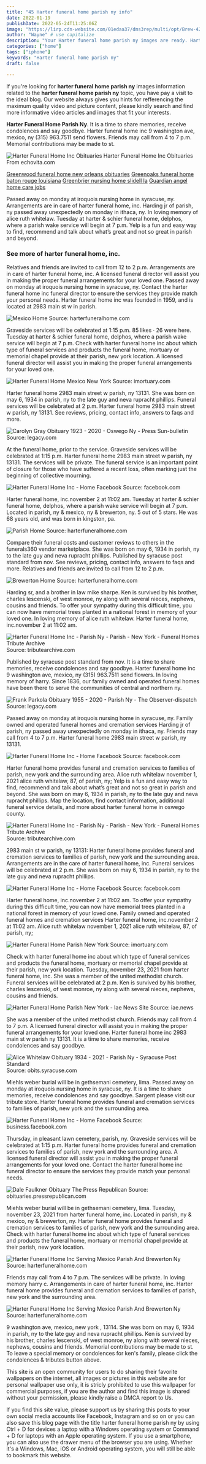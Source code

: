 ```yaml
---
title: "45 Harter funeral home parish ny info"
date: 2022-01-19
publishDate: 2022-05-24T11:25:06Z
image: "https://lirp.cdn-website.com/01edaa37/dms3rep/multi/opt/Brew-421w.jpg"
author: "Wayne" # use capitalize
description: "Your Harter funeral home parish ny images are ready. Harter funeral home parish ny are a topic that is being searched for and liked by netizens now. You can Download the Harter funeral home parish ny files here. Get all royalty-free images."
categories: ["home"]
tags: ["iphone"]
keywords: "Harter funeral home parish ny"
draft: false

---
```


If you're looking for **harter funeral home parish ny** images information related to the **harter funeral home parish ny** topic, you have pay a visit to the ideal  blog.  Our website always  gives you  hints  for refferencing  the maximum  quality video and picture  content, please kindly search and find more informative video articles and images  that fit your interests.

**Harter Funeral Home Parish Ny**. It is a time to share memories, receive condolences and say goodbye. Harter funeral home inc 9 washington ave, mexico, ny (315) 963.7511 send flowers. Friends may call from 4 to 7 p.m. Memorial contributions may be made to st.

![Harter Funeral Home Inc Obituaries](https://www.echovita.com/storage/loc_street_view/0715/lsv_47715_83v3_1637589965.jpg "Harter Funeral Home Inc Obituaries")
Harter Funeral Home Inc Obituaries From echovita.com

[Greenwood funeral home new orleans obituaries](/greenwood-funeral-home-new-orleans-obituaries/)
[Greenoaks funeral home baton rouge louisiana](/greenoaks-funeral-home-baton-rouge-louisiana/)
[Greenbrier nursing home slidell la](/greenbrier-nursing-home-slidell-la/)
[Guardian angel home care jobs](/guardian-angel-home-care-jobs/)

Passed away on monday at iroquois nursing home in syracuse, ny. Arrangements are in care of harter funeral home, inc. Harding jr of parish, ny passed away unexpectedly on monday in ithaca, ny. In loving memory of alice ruth whitelaw. Tuesday at harter &amp; schier funeral home, delphos, where a parish wake service will begin at 7 p.m. Yelp is a fun and easy way to find, recommend and talk about what’s great and not so great in parish and beyond.

### See more of harter funeral home, inc.

Relatives and friends are invited to call from 12 to 2 p.m. Arrangements are in care of harter funeral home, inc. A licensed funeral director will assist you in making the proper funeral arrangements for your loved one. Passed away on monday at iroquois nursing home in syracuse, ny. Contact the harter funeral home inc funeral director to ensure the services they provide match your personal needs. Harter funeral home inc was founded in 1959, and is located at 2983 main st w in parish.


![Mexico Home](https://lirp.cdn-website.com/01edaa37/dms3rep/multi/opt/Mexico-49c84cc6-2ba68809-d47bddfb-1680w.JPG "Mexico Home")
Source: harterfuneralhome.com

Graveside services will be celebrated at 1:15 p.m. 85 likes · 26 were here. Tuesday at harter &amp; schier funeral home, delphos, where a parish wake service will begin at 7 p.m. Check with harter funeral home inc about which type of funeral services and products the funeral home, mortuary or memorial chapel provide at their parish, new york location. A licensed funeral director will assist you in making the proper funeral arrangements for your loved one.

![Harter Funeral Home Mexico New York](https://www.imortuary.com/images/ph-images/21.jpg "Harter Funeral Home Mexico New York")
Source: imortuary.com

Harter funeral home 2983 main street w parish, ny 13131. She was born on may 6, 1934 in parish, ny to the late guy and neva rupracht phillips. Funeral services will be celebrated at 2 p.m. Harter funeral home 2983 main street w parish, ny 13131. See reviews, pricing, contact info, answers to faqs and more.

![Carolyn Gray Obituary 1923 - 2020 - Oswego Ny - Press Sun-bulletin](https://cache.legacy.net/legacy/images/cobrands/pressconnects/photos/BPS099223-1_20200421.jpgx?w=311&amp;h=399&amp;option=3 "Carolyn Gray Obituary 1923 - 2020 - Oswego Ny - Press Sun-bulletin")
Source: legacy.com

At the funeral home, prior to the service. Graveside services will be celebrated at 1:15 p.m. Harter funeral home 2983 main street w parish, ny 13131. The services will be private. The funeral service is an important point of closure for those who have suffered a recent loss, often marking just the beginning of collective mourning.

![Harter Funeral Home Inc - Home Facebook](https://lookaside.fbsbx.com/lookaside/crawler/media/?media_id=1754730461341883 "Harter Funeral Home Inc - Home Facebook")
Source: facebook.com

Harter funeral home, inc.november 2 at 11:02 am. Tuesday at harter &amp; schier funeral home, delphos, where a parish wake service will begin at 7 p.m. Located in parish, ny &amp; mexico, ny &amp; brewerton, ny. 5 out of 5 stars. He was 68 years old, and was born in kingston, pa.

![Parish Home](https://lirp.cdn-website.com/01edaa37/dms3rep/multi/opt/Parish+front-1680w.JPG "Parish Home")
Source: harterfuneralhome.com

Compare their funeral costs and customer reviews to others in the funerals360 vendor marketplace. She was born on may 6, 1934 in parish, ny to the late guy and neva rupracht phillips. Published by syracuse post standard from nov. See reviews, pricing, contact info, answers to faqs and more. Relatives and friends are invited to call from 12 to 2 p.m.

![Brewerton Home](https://lirp.cdn-website.com/01edaa37/dms3rep/multi/opt/Brew-1680w.JPG "Brewerton Home")
Source: harterfuneralhome.com

Harding sr, and a brother in law mike sharpe. Ken is survived by his brother, charles lescenski, of west monroe, ny along with several nieces, nephews, cousins and friends. To offer your sympathy during this difficult time, you can now have memorial trees planted in a national forest in memory of your loved one. In loving memory of alice ruth whitelaw. Harter funeral home, inc.november 2 at 11:02 am.

![Harter Funeral Home Inc - Parish Ny - Parish - New York - Funeral Homes Tribute Archive](https://tributecenteronline.s3-accelerate.amazonaws.com/Obituaries/22898880/Thumbnail_1.jpg "Harter Funeral Home Inc - Parish Ny - Parish - New York - Funeral Homes Tribute Archive")
Source: tributearchive.com

Published by syracuse post standard from nov. It is a time to share memories, receive condolences and say goodbye. Harter funeral home inc 9 washington ave, mexico, ny (315) 963.7511 send flowers. In loving memory of harry. Since 1836, our family owned and operated funeral homes have been there to serve the communities of central and northern ny.

![Frank Parkola Obituary 1955 - 2020 - Parish Ny - The Observer-dispatch](https://cache.legacy.net/legacy/images/cobrands/uticaod/photos/K0026655-1_20201017.jpgx?w=172&amp;h=200&amp;option=3 "Frank Parkola Obituary 1955 - 2020 - Parish Ny - The Observer-dispatch")
Source: legacy.com

Passed away on monday at iroquois nursing home in syracuse, ny. Family owned and operated funeral homes and cremation services Harding jr of parish, ny passed away unexpectedly on monday in ithaca, ny. Friends may call from 4 to 7 p.m. Harter funeral home 2983 main street w parish, ny 13131.

![Harter Funeral Home Inc - Home Facebook](https://lookaside.fbsbx.com/lookaside/crawler/media/?media_id=4638030802919932 "Harter Funeral Home Inc - Home Facebook")
Source: facebook.com

Harter funeral home provides funeral and cremation services to families of parish, new york and the surrounding area. Alice ruth whitelaw november 1, 2021 alice ruth whitelaw, 87, of parish, ny; Yelp is a fun and easy way to find, recommend and talk about what’s great and not so great in parish and beyond. She was born on may 6, 1934 in parish, ny to the late guy and neva rupracht phillips. Map the location, find contact information, additional funeral service details, and more about harter funeral home in oswego county.

![Harter Funeral Home Inc - Parish Ny - Parish - New York - Funeral Homes Tribute Archive](https://tributecenteronline.s3-accelerate.amazonaws.com/Obituaries/22664173/Thumbnail_1.jpg "Harter Funeral Home Inc - Parish Ny - Parish - New York - Funeral Homes Tribute Archive")
Source: tributearchive.com

2983 main st w parish, ny 13131: Harter funeral home provides funeral and cremation services to families of parish, new york and the surrounding area. Arrangements are in the care of harter funeral home, inc. Funeral services will be celebrated at 2 p.m. She was born on may 6, 1934 in parish, ny to the late guy and neva rupracht phillips.

![Harter Funeral Home Inc - Home Facebook](https://lookaside.fbsbx.com/lookaside/crawler/media/?media_id=591982820949992 "Harter Funeral Home Inc - Home Facebook")
Source: facebook.com

Harter funeral home, inc.november 2 at 11:02 am. To offer your sympathy during this difficult time, you can now have memorial trees planted in a national forest in memory of your loved one. Family owned and operated funeral homes and cremation services Harter funeral home, inc.november 2 at 11:02 am. Alice ruth whitelaw november 1, 2021 alice ruth whitelaw, 87, of parish, ny;

![Harter Funeral Home Parish New York](https://www.imortuary.com/images/ph-images/20.jpg "Harter Funeral Home Parish New York")
Source: imortuary.com

Check with harter funeral home inc about which type of funeral services and products the funeral home, mortuary or memorial chapel provide at their parish, new york location. Tuesday, november 23, 2021 from harter funeral home, inc. She was a member of the united methodist church. Funeral services will be celebrated at 2 p.m. Ken is survived by his brother, charles lescenski, of west monroe, ny along with several nieces, nephews, cousins and friends.

![Harter Funeral Home Parish New York - Iae News Site](https://i.pinimg.com/736x/a4/e5/a9/a4e5a9468882912a348d8a174465d4f1.jpg "Harter Funeral Home Parish New York - Iae News Site")
Source: iae.news

She was a member of the united methodist church. Friends may call from 4 to 7 p.m. A licensed funeral director will assist you in making the proper funeral arrangements for your loved one. Harter funeral home inc 2983 main st w parish ny 13131. It is a time to share memories, receive condolences and say goodbye.

![Alice Whitelaw Obituary 1934 - 2021 - Parish Ny - Syracuse Post Standard](https://cache.legacy.net/legacy/images/cobrands/syracuse/logos/harter_parish_v2.jpg "Alice Whitelaw Obituary 1934 - 2021 - Parish Ny - Syracuse Post Standard")
Source: obits.syracuse.com

Miehls weber burial will be in gethsemani cemetery, lima. Passed away on monday at iroquois nursing home in syracuse, ny. It is a time to share memories, receive condolences and say goodbye. Sargent please visit our tribute store. Harter funeral home provides funeral and cremation services to families of parish, new york and the surrounding area.

![Harter Funeral Home Inc - Home Facebook](https://lookaside.fbsbx.com/lookaside/crawler/media/?media_id=4638030856253260 "Harter Funeral Home Inc - Home Facebook")
Source: business.facebook.com

Thursday, in pleasant lawn cemetery, parish, ny. Graveside services will be celebrated at 1:15 p.m. Harter funeral home provides funeral and cremation services to families of parish, new york and the surrounding area. A licensed funeral director will assist you in making the proper funeral arrangements for your loved one. Contact the harter funeral home inc funeral director to ensure the services they provide match your personal needs.

![Dale Faulkner Obituary The Press Republican](https://cdn-otf-cas.prfct.cc/dfs1/eyJkIjo3MiwieCI6IjAiLCJ5IjoiMzciLCJjdyI6IjIzNCIsImNoIjoiMzAwLjk3MjQxMzc5MzEwMzQ0Iiwicm8iOiIwIiwiY3IiOiIxIiwidyI6MzgwLCJoIjozODAsInVybCI6Imh0dHBzOlwvXC9hZGFzLW9yZWdvbi1jYXMtb2JpdHMuczMuYW1hem9uYXdzLmNvbVwvcGhvdG9zXC9jcmVhdGVfc3RvcnlcLzVlYjVhODcyNTM5M2JcLzQwYTZkYWJjZmQ1ZjJkZDJjZTBmOWU0MjZhNTUuanBnIiwibSI6IkpQRyJ9 "Dale Faulkner Obituary The Press Republican")
Source: obituaries.pressrepublican.com

Miehls weber burial will be in gethsemani cemetery, lima. Tuesday, november 23, 2021 from harter funeral home, inc. Located in parish, ny &amp; mexico, ny &amp; brewerton, ny. Harter funeral home provides funeral and cremation services to families of parish, new york and the surrounding area. Check with harter funeral home inc about which type of funeral services and products the funeral home, mortuary or memorial chapel provide at their parish, new york location.

![Harter Funeral Home Inc Serving Mexico Parish And Brewerton Ny](https://lirp.cdn-website.com/01edaa37/dms3rep/multi/opt/logo-white-400-186w.png "Harter Funeral Home Inc Serving Mexico Parish And Brewerton Ny")
Source: harterfuneralhome.com

Friends may call from 4 to 7 p.m. The services will be private. In loving memory harry c. Arrangements in care of harter funeral home, inc. Harter funeral home provides funeral and cremation services to families of parish, new york and the surrounding area.

![Harter Funeral Home Inc Serving Mexico Parish And Brewerton Ny](https://lirp.cdn-website.com/01edaa37/dms3rep/multi/opt/Brew-421w.jpg "Harter Funeral Home Inc Serving Mexico Parish And Brewerton Ny")
Source: harterfuneralhome.com

9 washington ave, mexico, new york , 13114. She was born on may 6, 1934 in parish, ny to the late guy and neva rupracht phillips. Ken is survived by his brother, charles lescenski, of west monroe, ny along with several nieces, nephews, cousins and friends. Memorial contributions may be made to st. To leave a special memory or condolences for ken&#039;s family, please click the condolences &amp; tributes button above.

This site is an open community for users to do sharing their favorite wallpapers on the internet, all images or pictures in this website are for personal wallpaper use only, it is stricly prohibited to use this wallpaper for commercial purposes, if you are the author and find this image is shared without your permission, please kindly raise a DMCA report to Us.

If you find this site value, please support us by sharing this posts to your own social media accounts like Facebook, Instagram and so on or you can also save this blog page with the title harter funeral home parish ny by using Ctrl + D for devices a laptop with a Windows operating system or Command + D for laptops with an Apple operating system. If you use a smartphone, you can also use the drawer menu of the browser you are using. Whether it's a Windows, Mac, iOS or Android operating system, you will still be able to bookmark this website.
